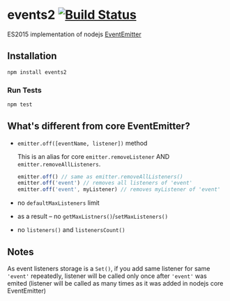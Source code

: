 # events2 [![Build Status](https://travis-ci.org/R1ZZU/events2.svg?branch=master)](https://travis-ci.org/R1ZZU/events2)

ES2015 implementation of nodejs [EventEmitter](https://nodejs.org/dist/latest-v4.x/docs/api/events.html)

## Installation

```sh
npm install events2
```

### Run Tests
```sh
npm test
```

## What's different from core EventEmitter?

 * `emitter.off([eventName, listener])` method
 
   This is an alias for core `emitter.removeListener` AND `emitter.removeAllListeners`.
   ``` javascript
   emitter.off() // same as emitter.removeAllListeners()
   emitter.off('event') // removes all listeners of 'event'
   emitter.off('event', myListener) // removes myListener of 'event'
   ```
 * no `defaultMaxListeners` limit
 * as a result – no `getMaxListners()`/`setMaxListeners()`
 * no `listeners()` and `listenersCount()`


## Notes

As event listeners storage is a `Set()`, if you add same listener for same `'event'` repeatedly, listener will be called only once after `'event'` was emited (listener will be called as many times as it was added in nodejs core EventEmitter)
